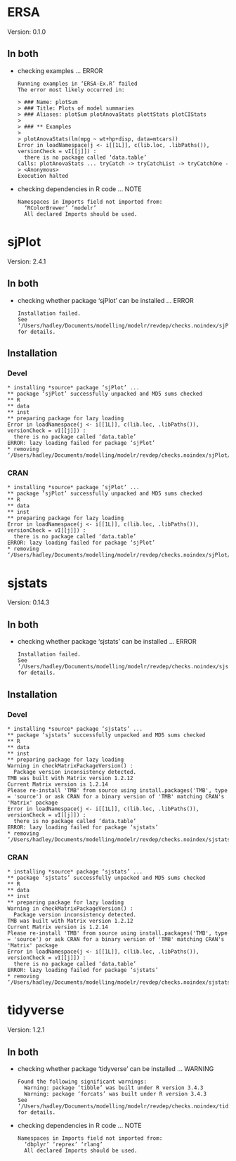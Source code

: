# ERSA

Version: 0.1.0

## In both

*   checking examples ... ERROR
    ```
    Running examples in ‘ERSA-Ex.R’ failed
    The error most likely occurred in:
    
    > ### Name: plotSum
    > ### Title: Plots of model summaries
    > ### Aliases: plotSum plotAnovaStats plottStats plotCIStats
    > 
    > ### ** Examples
    > 
    > plotAnovaStats(lm(mpg ~ wt+hp+disp, data=mtcars))
    Error in loadNamespace(j <- i[[1L]], c(lib.loc, .libPaths()), versionCheck = vI[[j]]) : 
      there is no package called ‘data.table’
    Calls: plotAnovaStats ... tryCatch -> tryCatchList -> tryCatchOne -> <Anonymous>
    Execution halted
    ```

*   checking dependencies in R code ... NOTE
    ```
    Namespaces in Imports field not imported from:
      ‘RColorBrewer’ ‘modelr’
      All declared Imports should be used.
    ```

# sjPlot

Version: 2.4.1

## In both

*   checking whether package ‘sjPlot’ can be installed ... ERROR
    ```
    Installation failed.
    See ‘/Users/hadley/Documents/modelling/modelr/revdep/checks.noindex/sjPlot/new/sjPlot.Rcheck/00install.out’ for details.
    ```

## Installation

### Devel

```
* installing *source* package ‘sjPlot’ ...
** package ‘sjPlot’ successfully unpacked and MD5 sums checked
** R
** data
** inst
** preparing package for lazy loading
Error in loadNamespace(j <- i[[1L]], c(lib.loc, .libPaths()), versionCheck = vI[[j]]) : 
  there is no package called ‘data.table’
ERROR: lazy loading failed for package ‘sjPlot’
* removing ‘/Users/hadley/Documents/modelling/modelr/revdep/checks.noindex/sjPlot/new/sjPlot.Rcheck/sjPlot’

```
### CRAN

```
* installing *source* package ‘sjPlot’ ...
** package ‘sjPlot’ successfully unpacked and MD5 sums checked
** R
** data
** inst
** preparing package for lazy loading
Error in loadNamespace(j <- i[[1L]], c(lib.loc, .libPaths()), versionCheck = vI[[j]]) : 
  there is no package called ‘data.table’
ERROR: lazy loading failed for package ‘sjPlot’
* removing ‘/Users/hadley/Documents/modelling/modelr/revdep/checks.noindex/sjPlot/old/sjPlot.Rcheck/sjPlot’

```
# sjstats

Version: 0.14.3

## In both

*   checking whether package ‘sjstats’ can be installed ... ERROR
    ```
    Installation failed.
    See ‘/Users/hadley/Documents/modelling/modelr/revdep/checks.noindex/sjstats/new/sjstats.Rcheck/00install.out’ for details.
    ```

## Installation

### Devel

```
* installing *source* package ‘sjstats’ ...
** package ‘sjstats’ successfully unpacked and MD5 sums checked
** R
** data
** inst
** preparing package for lazy loading
Warning in checkMatrixPackageVersion() :
  Package version inconsistency detected.
TMB was built with Matrix version 1.2.12
Current Matrix version is 1.2.14
Please re-install 'TMB' from source using install.packages('TMB', type = 'source') or ask CRAN for a binary version of 'TMB' matching CRAN's 'Matrix' package
Error in loadNamespace(j <- i[[1L]], c(lib.loc, .libPaths()), versionCheck = vI[[j]]) : 
  there is no package called ‘data.table’
ERROR: lazy loading failed for package ‘sjstats’
* removing ‘/Users/hadley/Documents/modelling/modelr/revdep/checks.noindex/sjstats/new/sjstats.Rcheck/sjstats’

```
### CRAN

```
* installing *source* package ‘sjstats’ ...
** package ‘sjstats’ successfully unpacked and MD5 sums checked
** R
** data
** inst
** preparing package for lazy loading
Warning in checkMatrixPackageVersion() :
  Package version inconsistency detected.
TMB was built with Matrix version 1.2.12
Current Matrix version is 1.2.14
Please re-install 'TMB' from source using install.packages('TMB', type = 'source') or ask CRAN for a binary version of 'TMB' matching CRAN's 'Matrix' package
Error in loadNamespace(j <- i[[1L]], c(lib.loc, .libPaths()), versionCheck = vI[[j]]) : 
  there is no package called ‘data.table’
ERROR: lazy loading failed for package ‘sjstats’
* removing ‘/Users/hadley/Documents/modelling/modelr/revdep/checks.noindex/sjstats/old/sjstats.Rcheck/sjstats’

```
# tidyverse

Version: 1.2.1

## In both

*   checking whether package ‘tidyverse’ can be installed ... WARNING
    ```
    Found the following significant warnings:
      Warning: package ‘tibble’ was built under R version 3.4.3
      Warning: package ‘forcats’ was built under R version 3.4.3
    See ‘/Users/hadley/Documents/modelling/modelr/revdep/checks.noindex/tidyverse/new/tidyverse.Rcheck/00install.out’ for details.
    ```

*   checking dependencies in R code ... NOTE
    ```
    Namespaces in Imports field not imported from:
      ‘dbplyr’ ‘reprex’ ‘rlang’
      All declared Imports should be used.
    ```

